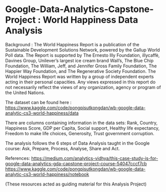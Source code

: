 # Google-Data-Analytics-Capstone-Project : World Happiness Data Analysis

Background :
The World Happiness Report is a publication of the Sustainable Development Solutions Network, powered by the Gallup World Poll data.
The Report is supported by The Ernesto Illy Foundation, illycaffè, Davines Group, Unilever’s largest ice cream brand Wall’s, 
The Blue Chip Foundation, The William, Jeff, and Jennifer Gross Family Foundation, The Happier Way Foundation, and The Regenerative Society Foundation.
The World Happiness Report was written by a group of independent experts acting in their personal capacities. 
Any views expressed in this report do not necessarily reflect the views of any organization, agency or program of the United Nations.

The dataset can be found here : https://www.kaggle.com/code/pongpisutkongdan/wb-google-data-analytic-cs3-world-happiness/data

There are columns containing information in the data sets:
Rank, 
Country, 
Happiness Score, 
GDP per Capita, 
Social support, 
Healthy life expectancy, 
Freedom to make life choices, 
Generosity, 
Trust government corruption.

The analysis follows the 6 steps of Data Analysis taught in the Google course: Ask, Prepare, Process, Analyse, Share and Act.


References:
https://medium.com/analytics-vidhya/this-case-study-is-for-google-data-analytics-gda-capstone-project-course-54047cccf7cb
https://www.kaggle.com/code/pongpisutkongdan/wb-google-data-analytic-cs3-world-happiness/notebook

(These resources acted as guiding material for this Analysis Project)
